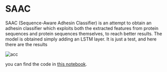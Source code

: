 # SAAC

SAAC (Sequence-Aware Adhesin Classifier) is an attempt to obtain an adhesin classifier which exploits both the extracted features from protein sequences and protein sequences themselves, to reach better results. The model is obtained simply adding an LSTM layer. It is just a test, and here there are the results

![acc](https://user-images.githubusercontent.com/62892813/202906147-cf212540-53a5-46e3-94dd-2b417e737729.png)

you can find the code in [this notebook](./SAAC.ipynb).
